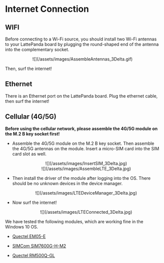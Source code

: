 # Internet Connection 

## WIFI

Before connecting to a Wi-Fi source, you should install two Wi-Fi antennas to your LattePanda board by plugging the round-shaped end of the antenna into the complementary socket.

 <center> ![](/assets/images/AssembleAntennas_3Delta.gif)</center>

Then, surf the internet!

## Ethernet

There is an Ethernet port on the LattePanda board. Plug the ethernet cable, then surf the internet!


## Cellular (4G/5G)

**Before using the cellular network, please assemble the 4G/5G module on the M.2 B key socket first!**

* Assemble the 4G/5G module on the M.2 B key socket. Then assemble the 4G/5G antennas on the module.  Insert a micro-SIM card into the SIM card slot as well.

  <center>![](/assets/images/InsertSIM_3Delta.jpg)</center>

  <center>![](/assets/images/AssembleLTE_3Delta.jpg)</center>

* Then install the driver of the module after logging into the OS.  There should be no unknown devices in the device manager.

  

  <center>![](/assets/images/LTEDeviceManager_3Delta.jpg)</center>

* Now surf the internet!

  <center>![](/assets/images/LTEConnected_3Delta.jpg)</center>

We have tested the following modules, which are working fine in the Windows 10 OS.

* [Quectel EM05-E](https://www.quectel.com/product/lte-em05-series)

* [SIMCom SIM7600G-H-M2](https://www.simcom.com/product/SIM7600X-H-M2.html)

* [Quectel RM500Q-GL](https://www.quectel.com/product/5g-rm50xq-series)

